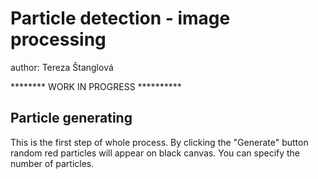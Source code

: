 Particle detection - image processing
======================
author: Tereza Štanglová

******** WORK IN PROGRESS **********

Particle generating
-------------------
This is the first step of whole process. By clicking the "Generate" button random red particles will appear on black canvas. You can specify the number of particles. 